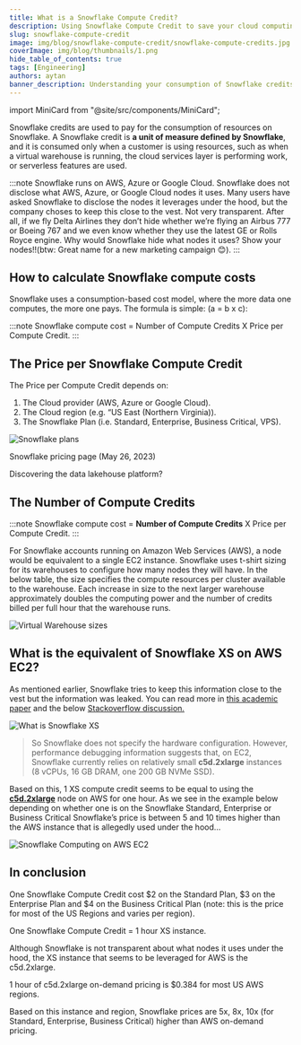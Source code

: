 ```yaml
---
title: What is a Snowflake Compute Credit?
description: Using Snowflake Compute Credit to save your cloud computing bills by 50%. Want to know how much does it means exactly? Check our blog
slug: snowflake-compute-credit
image: img/blog/snowflake-compute-credit/snowflake-compute-credits.jpg
coverImage: img/blog/thumbnails/1.png
hide_table_of_contents: true
tags: [Engineering]
authors: aytan
banner_description: Understanding your consumption of Snowflake credits
---
```


import MiniCard from "@site/src/components/MiniCard";

Snowflake credits are used to pay for the consumption of resources on Snowflake. A Snowflake credit is **a unit of measure defined by Snowflake**, and it is consumed only when a customer is using resources, such as when a virtual warehouse is running, the cloud services layer is performing work, or serverless features are used.

<!-- truncate -->

:::note
Snowflake runs on AWS, Azure or Google Cloud. Snowflake does not disclose what AWS, Azure, or Google Cloud nodes it uses. Many users have asked Snowflake to disclose the nodes it leverages under the hood, but the company choses to keep this close to the vest. Not very transparent. After all, if we fly Delta Airlines they don’t hide whether we’re flying an Airbus 777 or Boeing 767 and we even know whether they use the latest GE or Rolls Royce engine. Why would Snowflake hide what nodes it uses? Show your nodes!!(btw: Great name for a new marketing campaign 😊).
:::

## How to calculate Snowflake compute costs

Snowflake uses a consumption-based cost model, where the more data one computes, the more one pays. The formula is simple: (a = b x c):

:::note
Snowflake compute cost = Number of Compute Credits X Price per Compute Credit.
:::

## The Price per Snowflake Compute Credit

The Price per Compute Credit depends on:

1. The Cloud provider (AWS, Azure or Google Cloud).
2. The Cloud region (e.g. “US East (Northern Virginia)).
3. The Snowflake Plan (i.e. Standard, Enterprise, Business Critical, VPS).

![Snowflake plans](/img/blog/snowflake-compute-credit/snowflake-plans.png)

Snowflake pricing page (May 26, 2023)

<MiniCard link="https://form.typeform.com/to/ofF9ZQYd" linkName="Try Sandbox">Discovering the data lakehouse platform?</MiniCard>

## The Number of Compute Credits

:::note
Snowflake compute cost = **Number of Compute Credits** X Price per Compute Credit.
:::

For Snowflake accounts running on Amazon Web Services (AWS), a node would be equivalent to a single EC2 instance. Snowflake uses t-shirt sizing for its warehouses to configure how many nodes they will have. In the below table, the size specifies the compute resources per cluster available to the warehouse. Each increase in size to the next larger warehouse approximately doubles the computing power and the number of credits billed per full hour that the warehouse runs.

![Virtual Warehouse sizes](/img/blog/snowflake-compute-credit/virtual-warehouse-sizes.png)

## What is the equivalent of Snowflake XS on AWS EC2?

As mentioned earlier, Snowflake tries to keep this information close to the vest but the information was leaked. You can read more in [this academic paper](http://vldb.org/pvldb/vol14/p1606-leis.pdf) and the below [Stackoverflow discussion.](https://stackoverflow.com/questions/58973007/what-are-the-specifications-of-a-snowflake-server)

![What is Snowflake XS](/img/blog/snowflake-compute-credit/what-is-snowflake-xs.png)

> So Snowflake does not specify the hardware configuration. However, performance debugging information suggests that, on EC2, Snowflake currently relies on relatively small **c5d.2xlarge** instances (8 vCPUs, 16 GB DRAM, one 200 GB NVMe SSD).

Based on this, 1 XS compute credit seems to be equal to using the **[c5d.2xlarge](https://instances.vantage.sh/aws/ec2/c5d.2xlarge?pricing_unit=vcpu)** node on AWS for one hour. As we see in the example below depending on whether one is on the Snowflake Standard, Enterprise or Business Critical Snowflake’s price is between 5 and 10 times higher than the AWS instance that is allegedly used under the hood…

![Snowflake Computing on AWS EC2](/img/blog/snowflake-compute-credit/reality-of-snowflake-computing.png)

## In conclusion

One Snowflake Compute Credit cost $2 on the Standard Plan, $3 on the Enterprise Plan and $4 on the Business Critical Plan (note: this is the price for most of the US Regions and varies per region).

One Snowflake Compute Credit = 1 hour XS instance.

Although Snowflake is not transparent about what nodes it uses under the hood, the XS instance that seems to be leveraged for AWS is the c5d.2xlarge.

1 hour of c5d.2xlarge on-demand pricing is $0.384 for most US AWS regions.

Based on this instance and region, Snowflake prices are 5x, 8x, 10x (for Standard, Enterprise, Business Critical) higher than AWS on-demand pricing.
